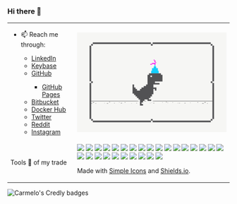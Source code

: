 ### Hi there 👋

<!--
**carmelo0x99/carmelo0x99** is a ✨ _special_ ✨ repository because its `README.md` (this file) appears on your GitHub profile.

Here are some ideas to get you started:

- 🔭 I’m currently working on ...
- 🌱 I’m currently learning ...
- 👯 I’m looking to collaborate on ...
- 🤔 I’m looking for help with ...
- 💬 Ask me about ...
- 📫 How to reach me: ...
- 😄 Pronouns: ...
- ⚡ Fun fact: ...

- 📫 Reach me through:
  - [LinkedIn](https://www.linkedin.com/in/carmelo/)
  - [Keybase](https://keybase.io/carmelo)
  - [GitHub](https://github.com/carmelo0x99)
    - [GitHub Pages](https://carmelo0x99.github.io/)
  - [Bitbucket](https://bitbucket.org/carmelo0x99/)
  - [Docker Hub](https://hub.docker.com/u/carmelo0x99)
  - [Twitter](https://twitter.com/carmelo0x99)
  - [Reddit](https://www.reddit.com/user/carmelo0x99)
  - [Instagram](https://www.instagram.com/carmelo0x99/)
-->

<table border="0">
  <tr>
    <td width="30%">
     <ul>
      <li>📫 Reach me through:</li>
       <ul>
        <li><a href="https://www.linkedin.com/in/carmelo/">LinkedIn</a></li>
        <li><a href="https://keybase.io/carmelo">Keybase</a></li>
        <li><a href="https://github.com/carmelo0x99">GitHub</a></li>
         <ul><li><a href="https://carmelo0x99.github.io/">GitHub Pages</a></li></ul>
        <li><a href="https://bitbucket.org/carmelo0x99/">Bitbucket</a></li>
        <li><a href="https://hub.docker.com/u/carmelo0x99">Docker Hub</a></li>
        <li><a href="https://twitter.com/carmelo0x99">Twitter</a></li>
        <li><a href="https://www.reddit.com/user/carmelo0x99">Reddit</a></li>
        <li><a href="https://www.instagram.com/carmelo0x99/">Instagram</a></li>
       </ul>
     </ul>
    </td>
    <td><img src="Social_dino_with_hat.gif"></td>
  </tr>
  <tr>
    <td width="30%">Tools 🔧 of my trade</td>
    <td>
       <img src="https://img.shields.io/badge/-Linux-FCC624.svg?style=flat&logo=linux&logoColor=white">
       <img src="https://img.shields.io/badge/-Unix-A42E2B.svg?style=flat&logo=gnu&logoColor=white">
       <img src="https://img.shields.io/badge/-AWS-232F3E.svg?style=flat&logo=amazonaws&logoColor=white">
       <img src="https://img.shields.io/badge/-Solaris-F80000.svg?style=flat&logo=oracle&logoColor=white">
       <img src="https://img.shields.io/badge/-Red Hat-EE0000.svg?style=flat&logo=redhat&logoColor=white">
       <img src="https://img.shields.io/badge/-KVM-EE0000.svg?style=flat&logo=redhatopenshift&logoColor=white">
       <img src="https://img.shields.io/badge/-Docker-2496ED.svg?style=flat&logo=docker&logoColor=white">
       <img src="https://img.shields.io/badge/-K3s-0075A8.svg?style=flat&logo=rancher&logoColor=white">
       <img src="https://img.shields.io/badge/-Kubernetes-326CE5.svg?style=flat&logo=kubernetes&logoColor=white">
       <img src="https://img.shields.io/badge/-VMware-607078.svg?style=flat&logo=vmware&logoColor=white">
       <img src="https://img.shields.io/badge/-Cisco-1BA0D7.svg?style=flat&logo=cisco&logoColor=white">
       <img src="https://img.shields.io/badge/-Terraform-623CE4.svg?style=flat&logo=terraform&logoColor=white">
       <img src="https://img.shields.io/badge/-Ansible-EE0000.svg?style=flat&logo=ansible&logoColor=white">
       <img src="https://img.shields.io/badge/-Python-3776AB.svg?style=flat&logo=python&logoColor=white">
       <img src="https://img.shields.io/badge/-Go-00ADD8.svg?style=flat&logo=go&logoColor=white">
       <img src="https://img.shields.io/badge/-Haskell-5D4F85.svg?style=flat&logo=haskell&logoColor=white">
       <img src="https://img.shields.io/badge/-MongoDB-47A248.svg?style=flat&logo=mongodb&logoColor=white">
       <img src="https://img.shields.io/badge/-Redis-DC382D.svg?style=flat&logo=redis&logoColor=white">
       <img src="https://img.shields.io/badge/-MySQL-4479A1.svg?style=flat&logo=mysql&logoColor=white">
       <img src="https://img.shields.io/badge/-HTML5-E34F26.svg?style=flat&logo=html5&logoColor=white">
       <img src="https://img.shields.io/badge/-Git-F05032.svg?style=flat&logo=git&logoColor=white">
       <img src="https://img.shields.io/badge/-Gitea-609926.svg?style=flat&logo=gitea&logoColor=white">
       <img src="https://img.shields.io/badge/-Gogs-yellow.svg?style=flat&logo=gogs&logoColor=white">
       <img src="https://img.shields.io/badge/-Drone-212121.svg?style=flat&logo=drone&logoColor=white">
       <img src="https://img.shields.io/badge/-RaspberryPi-C51A4A.svg?style=flat&logo=raspberrypi&logoColor=white">
       <img src="https://img.shields.io/badge/-Arduino-00979D.svg?style=flat&logo=arduino&logoColor=white">
       <img src="https://img.shields.io/badge/-Nvidia-76B900.svg?style=flat&logo=nvidia&logoColor=white">
       </br>
       <p>Made with <a href="https://simpleicons.org/">Simple Icons</a> and <a href="https://shields.io">Shields.io</a>.</p>
    </td>
  </tr>
<!--  <tr>
    <td colspan="2">
      <img src="https://github-readme-stats.vercel.app/api?username=carmelo0x99&show_icons=true&theme=radical">
    </td>
  </tr>//-->
</table>

![Carmelo's Credly badges](https://github-readme-stats.vercel.app/api?username=carmelo0x99&show_icons=true&theme=vue)

<!--START_SECTION:badges-->
<!--END_SECTION:badges-->

